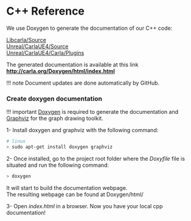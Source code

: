 # C++ Reference 
We use Doxygen to generate the documentation of our C++ code:

[Libcarla/Source](http://carla.org/Doxygen/html/dir_b9166249188ce33115fd7d5eed1849f2.html)<br>
[Unreal/CarlaUE4/Source](http://carla.org/Doxygen/html/dir_733e9da672a36443d0957f83d26e7dbf.html)<br>
[Unreal/CarlaUE4/Carla/Plugins](http://carla.org/Doxygen/html/dir_8fc34afb5f07a67966c78bf5319f94ae.html)

The generated documentation is available at this link **<http://carla.org/Doxygen/html/index.html>**

!!! note
    Document updates are done automatically by GitHub.

### Create doxygen documentation

!!! important
    [Doxygen](http://www.doxygen.nl/index.html) is required to generate the documentation
    and [Graphviz](https://www.graphviz.org/) for the graph drawing toolkit.

1- Install doxygen and graphviz with the following command:

```sh
# linux
> sudo apt-get install doxygen graphviz
```

2- Once installed, go to the project root folder where the _Doxyfile_ file is situated and
run the following command:

```sh
> doxygen
```

It will start to build the documentation webpage.  
The resulting webpage can be found at Doxygen/html/

3- Open _index.html_ in a browser. Now you have your local cpp documentation!